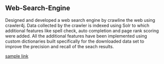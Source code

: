 <h2>Web-Search-Engine</h2>
<p>Designed and developed a web search engine by crawline the web using crawler4j. 
Data collected by the crawler is indexed using Solr to which additional features like spell check, 
auto completion and page rank scoring were added. All the additional features have been implemented 
using custom dictionaries built specifically for the downloaded data set to improve the precision and 
recall of the seach results.</p>

<a href="https://www.youtube.com/watch?v=WCQ8ZpdiUWU&feature=youtu.be">sample link</a>
